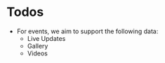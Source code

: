 # Todos

- For events, we aim to support the following data:
  - Live Updates
  - Gallery
  - Videos
